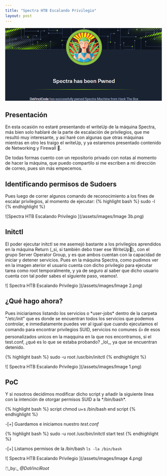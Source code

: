 ```yaml
---
title: "Spectra HTB Escalando Privilegio"
layout: post
---
```

![Spectra HTB](/assets/images/Spectra.png)

<h2>Presentación</h2>
En esta ocasión no estaré presentando el writeUp de la máquina Spectra, más bien solo hablaré de la parte de escalación de privilegios, que me resultó muy interesante, y así haré con algunas que otras máquinas mientras en otro les traigo el writeUp, y ya estaremos presentado contenido de Networking y Firewall 🤯.

De todas formas cuento con un repositorio privado con notas al momento de hacer la máquina, que puedo compartilo si me escriben a mi dirección de correo, pues sin más empecemos. 

<h2>Identificando permisos de Sudoers</h2>
Pues luego de correr algunos comando de reconocimiento a los fines de escalar privilegios, al momento de ejecutar:
{% highlight bash %}  sudo -l  {% endhighlight %}

![Spectra HTB Escalando Privilegio ](/assets/images/Image 3b.png)

<h2>Initctl</h2>
El poder ejecutar initctl se me asemejó bastante a los privilegios aprendidos en la máquina Return (_si, si también debo traer ese WriteUp📝)_ con el grupo Server Operator Group, y es que ambos cuentan con la capacidad de iniciar y detener servicios. Pues en la máquina Spectra, como pudimos ver en la imagen aterior el usuario cuenta con dicho privilegio para ejecutar tarea como root temporalmente, y ya de seguro al saber que dicho usuario cuenta con tal poder sabes el siguiente paso, veamos!.

![ Spectra HTB Escalando Privilegio ](/assets/images/Image 2.png)

<h2> ¿Qué hago ahora? </h2>
Pues iniciariamos listando los servicios o *user-jobs* dentro de la carpeta "/etc/init" que es donde se encuentran todos los servicios que podemos controlar, e inmediatamente puedes ver al igual que cuando ejecutamos el comando para encontrar privilegios SUID, servicios no comunes 👍 de esos personalizados unicos en la maqquina en la que nos encontramos, si el test.conf, ¿qué es lo que se estaba probando? _lol_, ya que se encuentran detenido. 

{% highlight bash %} sudo -u root /usr/bin/initctl {% endhighlight %}

![ Spectra HTB Escalando Privilegio ](/assets/images/Image 1.png)

<h2>PoC</h2>
Y si nosotros decidimos modificar dicho script y añadir la siguiente línea con la intención de otorgar permisos SUID a la */bin/bash*.

{% highlight bash %}
script
    chmod u+s /bin/bash
end script
{% endhighlight %}

-[+] Guardamos e iniciamos nuestro *test.conf*
 
{% highlight bash %} sudo -u root /usr/bin/initctl start test {% endhighlight %}

-[+] Listamos permisos de la /bin/bash `ls -la /bin/bash`

![ Spectra HTB Escalando Privilegio ](/assets/images/Image 4.png)

🖱️_by:_ *@DaVinciRoot*
